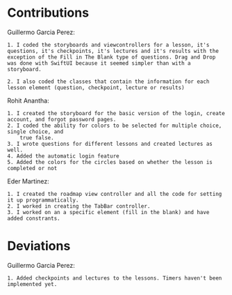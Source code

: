 #  Contributions

Guillermo Garcia Perez:

    1. I coded the storyboards and viewcontrollers for a lesson, it's questions, it's checkpoints, it's lectures and it's results with the exception of the Fill in The Blank type of questions. Drag and Drop was done with SwiftUI because it seemed simpler than with a storyboard.
    
    2. I also coded the classes that contain the information for each lesson element (question, checkpoint, lecture or results)
    
    
Rohit Anantha:

    1. I created the storyboard for the basic version of the login, create account, and forgot password pages.
    2. I coded the ability for colors to be selected for multiple choice, single choice, and
        true false.
    3. I wrote questions for different lessons and created lectures as well.
    4. Added the automatic login feature
    5. Added the colors for the circles based on whether the lesson is completed or not

Eder Martinez:

    1. I created the roadmap view controller and all the code for setting it up programmatically.
    2. I worked in creating the TabBar controller.
    3. I worked on an a specific element (fill in the blank) and have added constrants.


# Deviations

Guillermo Garcia Perez:

    1. Added checkpoints and lectures to the lessons. Timers haven't been implemented yet.

